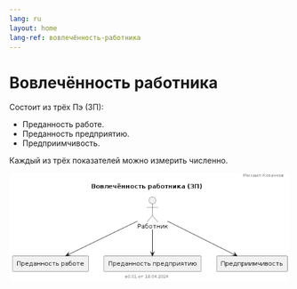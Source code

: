 ```yaml
---
lang: ru
layout: home
lang-ref: вовлечённость-работника
---
```


# Вовлечённость работника

Состоит из трёх Пэ (3П):

- Преданность работе.
- Преданность предприятию.
- Предприимчивость.

Каждый из трёх показателей можно измерить численно.

<img src="assets/images/вовлечённость_работника.png" width="">
